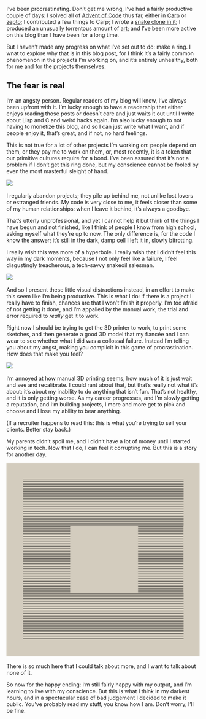 I’ve been procrastinating. Don’t get me wrong, I’ve had a fairly productive
couple of days: I solved all of [Advent of Code](http://adventofcode.com/) thus
far, either in [Carp](http://blog.veitheller.de/Carp.html) or
[zepto](https://github.com/zepto-lang/zepto); I contributed a few things to
Carp; I wrote a [snake clone in it](https://github.com/hellerve/reptile); I
produced an unusually torrentous amount of [art](https://veitheller.de/art);
and I’ve been more active on this blog than I have been for a long time.

But I haven’t made any progress on what I’ve set out to do: make a ring. I wnat
to explore why that is in this blog post, for I think it’s a fairly common
phenomenon in the projects I’m working on, and it’s entirely unhealthy, both
for me and for the projects themselves.

## The fear is real

I’m an angsty person. Regular readers of my blog will know, I’ve always been
upfront with it. I’m lucky enough to have a readership that either enjoys
reading those posts or doesn’t care and just waits it out until I write about
Lisp and C and weird hacks again. I’m also lucky enough to not having to
monetize this blog, and so I can just write what I want, and if people enjoy
it, that’s great, and if not, no hard feelings.

This is not true for a lot of other projects I’m working on: people depend on
them, or they pay me to work on them, or, most recently, it is a token that our
primitive cultures require for a bond. I’ve been assured that it’s not a
problem if I don’t get this ring done, but my conscience cannot be fooled by
even the most masterful sleight of hand.

![](https://veitheller.de/static/square.png)

I regularly abandon projects; they pile up behind me, not unlike lost lovers or
estranged friends. My code is very close to me, it feels closer than some of
my human relationships: when I leave it behind, it’s always a goodbye.

That’s utterly unprofessional, and yet I cannot help it but think of the things
I have begun and not finished, like I think of people I know from high school,
asking myself what they’re up to now. The only difference is, for the code I
know the answer; it’s still in the dark, damp cell I left it in, slowly
bitrotting.

I really wish this was more of a hyperbole. I really wish that I didn’t feel
this way in my dark moments, because I not only feel like a failure, I feel
disgustingly treacherous, a tech-savvy snakeoil salesman.

![](https://veitheller.de/static/letter_to_mother.png)

And so I present these little visual distractions instead, in an effort to make
this seem like I’m being productive. This is what I do: if there is a project I
really have to finish, chances are that I won’t finish it properly. I’m too
afraid of not getting it done, and I’m appalled by the manual work, the trial
and error required to _really_ get it to work.

Right now I should be trying to get the 3D printer to work, to print some
sketches, and then generate a good 3D model that my fiancée and I can wear to
see whether what I did was a collossal failure. Instead I’m telling you about
my angst, making you complicit in this game of procrastination. How does that
make you feel?

![](https://veitheller.de/static/ferris.png)

I’m annoyed at how manual 3D printing seems, how much of it is just wait and
see and recalibrate. I could rant about that, but that’s really not what it’s
about: it’s about my inability to do anything that isn’t fun. That’s not
healthy, and it is only getting worse. As my career progresses, and I’m slowly
getting a reputation, and I’m building projects, I more and more get to pick
and choose and I lose my ability to bear anything.

(If a recruiter happens to read this: this is what you’re trying to sell your
clients. Better stay back.)

My parents didn’t spoil me, and I didn’t have a lot of money until I started
working in tech. Now that I do, I can feel it corrupting me. But this is a
story for another day.

![](/assets/parallel.png)

There is so much here that I could talk about more, and I want to talk about
none of it.

So now for the happy ending: I’m still fairly happy with my output, and I’m
learning to live with my conscience. But this is what I think in my darkest
hours, and in a spectacular case of bad judgement I decided to make it public.
You’ve probably read my stuff, you know how I am. Don’t worry, I’ll be fine.
